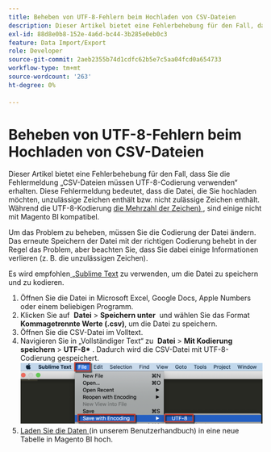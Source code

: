 ```yaml
---
title: Beheben von UTF-8-Fehlern beim Hochladen von CSV-Dateien
description: Dieser Artikel bietet eine Fehlerbehebung für den Fall, dass Sie die Fehlermeldung „CSV-Dateien müssen UTF-8-Codierung verwenden“ erhalten. Diese Fehlermeldung bedeutet, dass die Datei, die Sie hochladen möchten, unzulässige Zeichen enthält bzw. nicht zulässige Zeichen enthält. Während die UTF-8-Codierung [die Mehrzahl der Zeichen](https://www.fileformat.info/info/charset/UTF-8/list.htm) zulässt, sind einige nicht mit Magento BI kompatibel.
exl-id: 88d8e0b8-152e-4a6d-bc44-3b285e0eb0c3
feature: Data Import/Export
role: Developer
source-git-commit: 2aeb2355b74d1cdfc62b5e7c5aa04fcd0a654733
workflow-type: tm+mt
source-wordcount: '263'
ht-degree: 0%

---
```


# Beheben von UTF-8-Fehlern beim Hochladen von CSV-Dateien

Dieser Artikel bietet eine Fehlerbehebung für den Fall, dass Sie die Fehlermeldung „CSV-Dateien müssen UTF-8-Codierung verwenden“ erhalten. Diese Fehlermeldung bedeutet, dass die Datei, die Sie hochladen möchten, unzulässige Zeichen enthält bzw. nicht zulässige Zeichen enthält. Während die UTF-8-Kodierung [die Mehrzahl der Zeichen) ](https://www.fileformat.info/info/charset/UTF-8/list.htm), sind einige nicht mit Magento BI kompatibel.

Um das Problem zu beheben, müssen Sie die Codierung der Datei ändern. Das erneute Speichern der Datei mit der richtigen Codierung behebt in der Regel das Problem, aber beachten Sie, dass Sie dabei einige Informationen verlieren (z. B. die unzulässigen Zeichen).

Es wird empfohlen[ „Sublime Text](https://www.sublimetext.com/2) zu verwenden, um die Datei zu speichern und zu kodieren.

1. Öffnen Sie die Datei in Microsoft Excel, Google Docs, Apple Numbers oder einem beliebigen Programm.
1. Klicken Sie auf &#x200B;&#x200B; **Datei** > **Speichern unter** &#x200B;&#x200B; und wählen Sie das Format &#x200B;&#x200B; **Kommagetrennte Werte (.csv)**, um die Datei zu speichern.
1. Öffnen Sie die CSV-Datei im Volltext.
1. Navigieren Sie in „Vollständiger Text“ zu &#x200B;&#x200B; **Datei** > **Mit Kodierung speichern** > **UTF-8\*&#x200B;** . Dadurch wird die CSV-Datei mit UTF-8-Codierung gespeichert.    ![csv_file_UTF-8_sublime_3.2.2_magento_BI.png](assets/csv_file_UTF-8_sublime_3.2.2_magento_BI.png)
1. [Laden Sie die Daten ](https://experienceleague.adobe.com/de/docs/commerce-business-intelligence/mbi/analyze/connecting/using-file-uploader) (in unserem Benutzerhandbuch) in eine neue Tabelle in Magento BI hoch.
